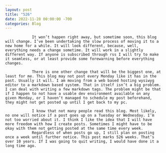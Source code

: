 ```yaml
---
layout: post
title: "526"
date: 2022-11-28 00:00:00 -700
categories: Blog
---
```


<div class="blog-content">
				
				It won’t happen right away, but sometime soon, this blog will change. I’ve been undertaking the slow process of moving it to a new home for a while. It will look different, because, well, everything needs a change sometime. It will work in a slightly different way. If anyone is subscribed through rss I will try to make it seamless, or at least provide some forewarning before everything changes.

				There is one other change that will be the biggest one, at least for me. This blog may not post every Monday like it has in the past. Usually it will. I am moving from a web based hosting wysiwyg editor to a markdown based system. That in itself isn’t a big problem. I can deal with writing a few markdown tags. The problem might be that if I happen to not have a usable dev environment available on any given Monday, or I haven’t managed to schedule my post beforehand, they might not get posted up until I get back to my pc.
				
				I know that not many people read this blog. Most likely, no one will notice if a post goes up on a Tuesday or Wednesday. I’m not too worried about it. I think I like the idea that I will have more freedom with how I create posts. Sometimes I might have to be okay with them not getting posted at the same time every week.
				Regardless of when posts go up, I still plan on posting once a week until further notice. This post marks 526 weeks. That’s over 10 years. If I was going to quit writing, I would have done it a long time ago. 
</div>
        